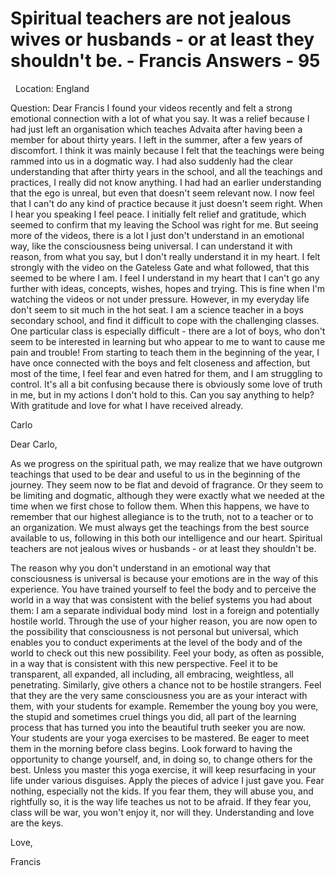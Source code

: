 # Spiritual teachers are not jealous wives or husbands - or at least they shouldn't be. - Francis Answers - 95

&nbsp;
Location: England&nbsp;


Question: Dear Francis I found your videos recently and felt a strong emotional connection with a lot of what you say. It was a relief because I had just left an organisation which teaches Advaita after having been a member for about thirty years. I left in the summer, after a few years of discomfort. I think it was mainly because I felt that the teachings were being rammed into us in a dogmatic way. I had also suddenly had the clear understanding that after thirty years in the school, and all the teachings and practices, I really did not know anything. I had had an earlier understanding that the ego is unreal, but even that doesn't seem relevant now. I now feel that I can't do any kind of practice because it just doesn't seem right. When I hear you speaking I feel peace. I initially felt relief and gratitude, which seemed to confirm that my leaving the School was right for me. But seeing more of the videos, there is a lot I just don't understand in an emotional way, like the consciousness being universal. I can understand it with reason, from what you say, but I don't really understand it in my heart. I felt strongly with the video on the Gateless Gate and what followed, that this seemed to be where I am. I feel I understand in my heart that I can't go any further with ideas, concepts, wishes, hopes and trying. This is fine when I'm watching the videos or not under pressure. However, in my everyday life don't seem to sit much in the hot seat. I am a science teacher in a boys secondary school, and find it difficult to cope with the challenging classes. One particular class is especially difficult - there are a lot of boys, who don't seem to be interested in learning but who appear to me to want to cause me pain and trouble! From starting to teach them in the beginning of the year, I have once connected with the boys and felt closeness and affection, but most of the time, I feel fear and even hatred for them, and I am struggling to control. It's all a bit confusing because there is obviously some love of truth in me, but in my actions I don't hold to this. Can you say anything to help? With gratitude and love for what I have received already.

Carlo&nbsp;

Dear Carlo,

As we progress on the spiritual path, we may realize that we have outgrown teachings that used to be dear and useful to us in the beginning of the journey. They seem now to be flat and devoid of fragrance. Or they seem to be limiting and dogmatic, although they were exactly what we needed at the time when we first chose to follow them. When this happens, we have to remember that our highest allegiance is to the truth, not to a teacher or to an organization. We must always get the teachings from the best source available to us, following in this both our intelligence and our heart. Spiritual teachers are not jealous wives or husbands - or at least they shouldn't be.&nbsp;

The reason why you don't understand in an emotional way that consciousness is universal is because your emotions are in the way of this experience. You have trained yourself to feel the body and to perceive the world in a way that was consistent with the belief systems you had about them: I am a separate individual body mind&nbsp; lost in a foreign and potentially hostile world. Through the use of your higher reason,&nbsp;you are now open to the possibility that consciousness is not personal but universal, which enables you to conduct experiments at the level of the body and of the world to check out this new possibility. Feel your body, as often as possible, in a way that is consistent with this new perspective. Feel it to be transparent, all expanded, all including, all embracing, weightless, all penetrating. Similarly, give others a chance not to be hostile strangers. Feel that they are the very same consciousness you are as your interact with them, with your students for example. Remember the young boy you were, the stupid and sometimes cruel things you did, all part of the learning process that has turned you into the beautiful truth seeker you are now. Your students are your yoga exercises to be mastered. Be eager to meet them in the morning before class begins. Look forward to having the opportunity to change yourself, and, in doing so, to change others for the best. Unless you master this yoga exercise, it will keep resurfacing in your life under various disguises. Apply the pieces of advice I just gave you. Fear nothing, especially not the kids. If you fear them, they will abuse you, and rightfully so, it is the way life teaches us not to be afraid. If they fear you, class will be war, you won't enjoy it, nor will they. Understanding and love are the keys.

Love,

Francis

&nbsp;





